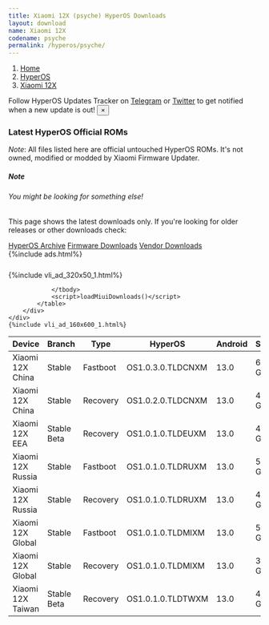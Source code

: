 ```yaml
---
title: Xiaomi 12X (psyche) HyperOS Downloads
layout: download
name: Xiaomi 12X
codename: psyche
permalink: /hyperos/psyche/
---
```

<nav aria-label="breadcrumb">
    <ol class="breadcrumb">
        <li class="breadcrumb-item"><a href="/">Home</a></li>
        <li class="breadcrumb-item"><a href="/hyperos/">HyperOS</a></li>
        <li class="breadcrumb-item active" aria-current="page"><a href="/hyperos/psyche/">Xiaomi 12X</a></li>
    </ol>
</nav>
<div class="alert alert-primary alert-dismissible fade show" role="alert">
    Follow HyperOS Updates Tracker on <a href="https://t.me/MIUIUpdatesTracker" class="alert-link">Telegram</a>
     or <a href="https://twitter.com/MiFwUpdater" class="alert-link">Twitter</a> to get notified when a new update is out!
    <button type="button" class="close" data-dismiss="alert" aria-label="Close">
        <span aria-hidden="true">&times;</span>
    </button>
</div>

### Latest HyperOS Official ROMs
*Note*: All files listed here are official untouched HyperOS ROMs. It's not owned, modified or modded by Xiaomi Firmware Updater.
<div class="card">
  <div class="card-body">
    <h5 class="card-title">Note</h5>
    <h6 class="card-subtitle mb-2 text-muted">You might be looking for something else!</h6>
    <p class="card-text">This page shows the latest downloads only.
     If you're looking for older releases or other downloads check:</p>
    <a href="/archive/hyperos/psyche/" class="card-link">HyperOS Archive</a>
    <a href="/firmware/psyche/" class="card-link">Firmware Downloads</a>
    <a href="/vendor/psyche/" class="card-link">Vendor Downloads</a>
  </div>
</div>
{%include ads.html%}
<div class="row justify-content-center">
    <div class="col-10">
        <div class="table-responsive-md" style="margin-top: 25px;">
            {%include vli_ad_320x50_1.html%}
            <table id="miui" class="display dt-responsive nowrap compact table table-striped table-hover table-sm">
                <thead class="thead-dark">
                    <tr>
                        <th data-ref="device">Device</th>
                        <th data-ref="branch">Branch</th>
                        <th data-ref="type">Type</th>
                        <th data-ref="miui">HyperOS</th>
                        <th data-ref="android">Android</th>
                        <th data-ref="size">Size</th>
                        <th data-ref="size">Date</th>
                        <th data-ref="link">Link</th>
                    </tr>
                </thead>
                <tbody>
                <tr><td>Xiaomi 12X China</td><td>Stable</td><td>Fastboot</td><td>OS1.0.3.0.TLDCNXM</td><td>13.0</td><td>6.3 GB</td><td>2024-03-05</td><td><a href="/hyperos/psyche/stable/OS1.0.3.0.TLDCNXM/">Download</a></td></tr>
<tr><td>Xiaomi 12X China</td><td>Stable</td><td>Recovery</td><td>OS1.0.2.0.TLDCNXM</td><td>13.0</td><td>4.0 GB</td><td>2024-01-29</td><td><a href="/hyperos/psyche/stable/OS1.0.2.0.TLDCNXM/">Download</a></td></tr>
<tr><td>Xiaomi 12X EEA</td><td>Stable Beta</td><td>Recovery</td><td>OS1.0.1.0.TLDEUXM</td><td>13.0</td><td>4.1 GB</td><td>2024-04-10</td><td><a href="/hyperos/psyche/stable beta/OS1.0.1.0.TLDEUXM/">Download</a></td></tr>
<tr><td>Xiaomi 12X Russia</td><td>Stable</td><td>Fastboot</td><td>OS1.0.1.0.TLDRUXM</td><td>13.0</td><td>5.7 GB</td><td>2024-03-13</td><td><a href="/hyperos/psyche/stable/OS1.0.1.0.TLDRUXM/">Download</a></td></tr>
<tr><td>Xiaomi 12X Russia</td><td>Stable</td><td>Recovery</td><td>OS1.0.1.0.TLDRUXM</td><td>13.0</td><td>4.0 GB</td><td>2024-04-03</td><td><a href="/hyperos/psyche/stable/OS1.0.1.0.TLDRUXM/">Download</a></td></tr>
<tr><td>Xiaomi 12X Global</td><td>Stable</td><td>Fastboot</td><td>OS1.0.1.0.TLDMIXM</td><td>13.0</td><td>5.9 GB</td><td>2024-02-19</td><td><a href="/hyperos/psyche/stable/OS1.0.1.0.TLDMIXM/">Download</a></td></tr>
<tr><td>Xiaomi 12X Global</td><td>Stable</td><td>Recovery</td><td>OS1.0.1.0.TLDMIXM</td><td>13.0</td><td>3.9 GB</td><td>2024-02-29</td><td><a href="/hyperos/psyche/stable/OS1.0.1.0.TLDMIXM/">Download</a></td></tr>
<tr><td>Xiaomi 12X Taiwan</td><td>Stable Beta</td><td>Recovery</td><td>OS1.0.1.0.TLDTWXM</td><td>13.0</td><td>4.0 GB</td><td>2024-04-10</td><td><a href="/hyperos/psyche/stable beta/OS1.0.1.0.TLDTWXM/">Download</a></td></tr>

                </tbody>
                <script>loadMiuiDownloads()</script>
            </table>
        </div>
    </div>
    {%include vli_ad_160x600_1.html%}
</div>
